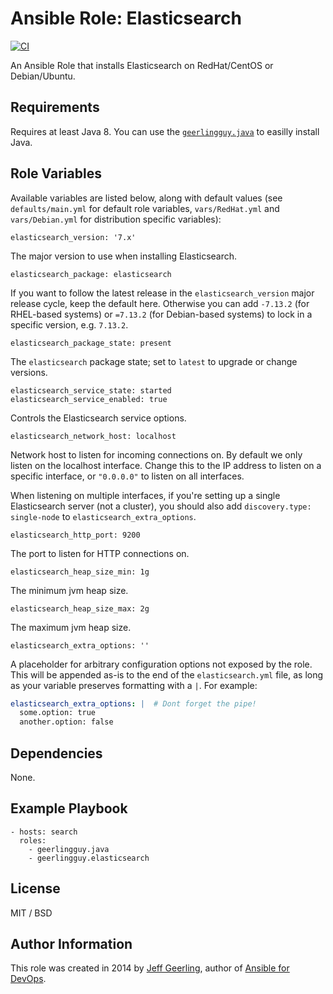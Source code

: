 # Ansible Role: Elasticsearch

[![CI](https://github.com/geerlingguy/ansible-role-elasticsearch/workflows/CI/badge.svg?event=push)](https://github.com/geerlingguy/ansible-role-elasticsearch/actions?query=workflow%3ACI)

An Ansible Role that installs Elasticsearch on RedHat/CentOS or Debian/Ubuntu.

## Requirements

Requires at least Java 8. You can use the [`geerlingguy.java`](https://github.com/geerlingguy/ansible-role-java) to easilly install Java.

## Role Variables

Available variables are listed below, along with default values (see `defaults/main.yml` for default role variables, `vars/RedHat.yml` and  `vars/Debian.yml` for distribution specific variables):

    elasticsearch_version: '7.x'

The major version to use when installing Elasticsearch.

    elasticsearch_package: elasticsearch

If you want to follow the latest release in the `elasticsearch_version` major release cycle, keep the default here. Otherwise you can add `-7.13.2` (for RHEL-based systems) or `=7.13.2` (for Debian-based systems) to lock in a specific version, e.g. `7.13.2`.

    elasticsearch_package_state: present

The `elasticsearch` package state; set to `latest` to upgrade or change versions.

    elasticsearch_service_state: started
    elasticsearch_service_enabled: true

Controls the Elasticsearch service options.

    elasticsearch_network_host: localhost

Network host to listen for incoming connections on. By default we only listen on the localhost interface. Change this to the IP address to listen on a specific interface, or `"0.0.0.0"` to listen on all interfaces.

When listening on multiple interfaces, if you're setting up a single Elasticsearch server (not a cluster), you should also add `discovery.type: single-node` to `elasticsearch_extra_options`.

    elasticsearch_http_port: 9200

The port to listen for HTTP connections on.

    elasticsearch_heap_size_min: 1g

The minimum jvm heap size.

    elasticsearch_heap_size_max: 2g

The maximum jvm heap size.

    elasticsearch_extra_options: ''

A placeholder for arbitrary configuration options not exposed by the role. This will be appended as-is to the end of the `elasticsearch.yml` file, as long as your variable preserves formatting with a `|`. For example:

```yaml
elasticsearch_extra_options: |  # Dont forget the pipe!
  some.option: true
  another.option: false
```

## Dependencies

None.

## Example Playbook

    - hosts: search
      roles:
        - geerlingguy.java
        - geerlingguy.elasticsearch

## License

MIT / BSD

## Author Information

This role was created in 2014 by [Jeff Geerling](https://www.jeffgeerling.com/), author of [Ansible for DevOps](https://www.ansiblefordevops.com/).
